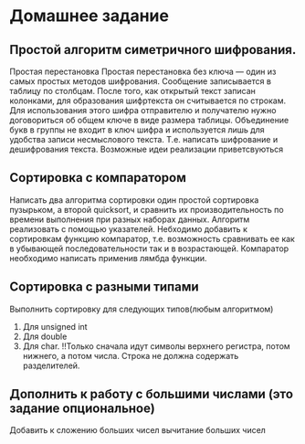 # Домашнее задание

## Простой алгоритм симетричного шифрования.
Простая перестановка
Простая перестановка без ключа — один из самых простых методов шифрования. Сообщение записывается в таблицу по столбцам. После того, как открытый текст записан колонками, для образования шифртекста он считывается по строкам. Для использования этого шифра отправителю и получателю нужно договориться об общем ключе в виде размера таблицы. Объединение букв в группы не входит в ключ шифра и используется лишь для удобства записи несмыслового текста.
Т.е. написать шифрование и дешифрования текста.
Возможные идеи реализации приветсвуються

## Сортировка с компаратором
Написать два алгоритма сортировки один простой сортировка пузырьком, а второй quicksort, и сравнить их производительность по времени выполнения при разных наборах данных. Алгоритм реализовать с помощью указателей. Небходимо добавить к сортировкам функцию компаратор, т.е. возможность сравнивать ее как в убывающей последовательности так и в возрастающей. Компаратор необходимо написать применив лямбда функции.

## Сортировка с разными типами
Выполнить сортировку для следующих типов(любым алгоритмом)

1. Для unsigned int
2. Для double
2. Для char. !!Только сначала идут символы верхнего регистра, потом нижнего, а потом числа. Строка не должна содержать разделителей.

## Дополнить к работу с большими числами (это задание опциональное)
Добавить к сложению больших чисел вычитание больших чисел